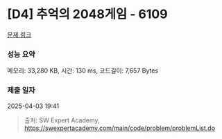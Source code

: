 # [D4] 추억의 2048게임 - 6109 

[문제 링크](https://swexpertacademy.com/main/code/problem/problemDetail.do?contestProbId=AWbrg9uabZsDFAWQ) 

### 성능 요약

메모리: 33,280 KB, 시간: 130 ms, 코드길이: 7,657 Bytes

### 제출 일자

2025-04-03 19:41



> 출처: SW Expert Academy, https://swexpertacademy.com/main/code/problem/problemList.do